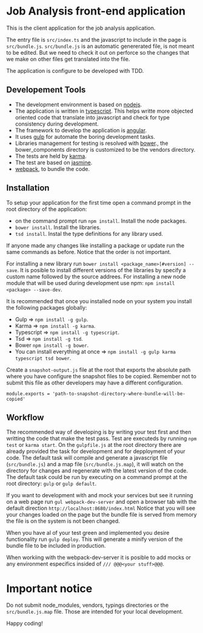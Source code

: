 Job Analysis front-end application
==================================
This is the client application for the job analysis application.

The entry file is `src/index.ts` and the javascript to include in the page is `src/bundle.js`.
`src/bundle.js` is an automatic genererated file, is not meant to be edited. But we need to check it out on perforce so the changes that we make on other files get translated into the file.

The application is configure to be developed with TDD.

Developement Tools
------------------

+ The development environment is based on [nodejs](https://nodejs.org/en/).
+ The application is written in [typescript](http://www.typescriptlang.org/). This helps writte more objected oriented code that translate into javascript and check for type consistency during development.
+ The framework to develop the application is [angular](https://angularjs.org/).
+ It uses [gulp](http://gulpjs.com/) for automate the boring development tasks.
+ Libraries management for testing is resolved with [bower](http://bower.io/)., the bower_components directory is customized to be the vendors directory.
+ The tests are held by [karma](http://karma-runner.github.io/0.13/index.html).
+ The test are based on [jasmine](https://github.com/jasmine/jasmine).
+ [webpack](http://webpack.github.io/), to bundle the code.

Installation
------------

To setup your application for the first time open a command prompt in the root directory of the application:
+ on the command prompt run `npm install`. Install the node packages.
+ `bower install`. Install the libraries.
+ `tsd install`. Instal the type definitions for any library used.

If anyone made any changes like installing a package or update run the same commands as before. Notice that the order is not important.

For installing a new library run `bower install <package_name>[#version] --save`. It is posible to install different versions of the libraries by specify a custom name followed by the source addrees.
For installing a new node module that will be used during development use npm: `npm install <package> --save-dev`.

It is recommended that once you installed node on your system you install the following packages globally:
+ Gulp => `npm install -g gulp`.
+ Karma => `npm install -g karma`.
+ Typescript => `npm install -g typescript`.
+ Tsd => `npm install -g tsd`.
+ Bower `npm install -g bower`.
+ You can install everything at once => `npm install -g gulp karma typescript tsd bower`.

Create a `snapshot-output.js` file at the root that exports the absolute path where you have configure the snapshot files to be copied. Remember not to submit this file as other developers may have a different configuration.

`module.exports = 'path-to-snapshot-directory-where-bundle-will-be-copied'`

Workflow
--------

The recommended way of developing is by writing your test first and then writting the code that make the test pass.
Test are executeds by running `npm test` or `karma start`.
On the `gulpfile.js` at the root directory there are already provided the task for development and for depployment of your code.
The default task will compile and generate a javascript file (`src/bundle.js`) and a map file (`src/bundle.js.map`), it will watch on the directory for changes and regenerate with the latest version of the code.
The default task could be run by executing on a command prompt at the root directory: `gulp` or `gulp default`.

If you want to development with and mock your services but see it running on a web page run `gul webpack-dev-server` and open a browser tab with the default direction `http://localhost:8680/index.html`
Notice that you will see your changes loaded on the page but the bundle file is served from memory the file is on the system is not been changed.

When you have al of your test green and implemented you desire functionality run `gulp deploy`. This will generate a minify version of the bundle file to be included in production.

When workiing with the webpack-dev-server it is posible to add mocks or any environment especifics insided of `/// @@@<your stuff>@@@`.

Important notice
================

Do not submit node_modules, vendors, typings directories or the `src/bundle.js.map` file. Those are intended for your local development.

Happy coding!
